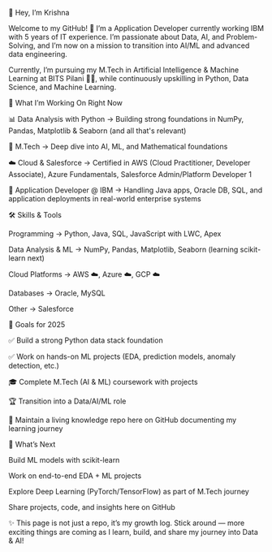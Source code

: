 👋 Hey, I’m Krishna

Welcome to my GitHub! 🚀
I’m a Application Developer currently working IBM with 5 years of IT experience. I’m passionate about Data, AI, and Problem-Solving, and I’m now on a mission to transition into AI/ML and advanced data engineering.

Currently, I’m pursuing my M.Tech in Artificial Intelligence & Machine Learning at BITS Pilani 🧑‍🎓, while continuously upskilling in Python, Data Science, and Machine Learning.

🎯 What I’m Working On Right Now

📊 Data Analysis with Python → Building strong foundations in NumPy, Pandas, Matplotlib & Seaborn (and all that's relevant)

🧠 M.Tech → Deep dive into AI, ML, and Mathematical foundations

☁️ Cloud & Salesforce → Certified in AWS (Cloud Practitioner, Developer Associate), Azure Fundamentals, Salesforce Admin/Platform Developer 1

💼 Application Developer @ IBM → Handling Java apps, Oracle DB, SQL, and application deployments in real-world enterprise systems

🛠️ Skills & Tools

Programming → Python, Java, SQL, JavaScript with LWC, Apex

Data Analysis & ML → NumPy, Pandas, Matplotlib, Seaborn (learning scikit-learn next)

Cloud Platforms → AWS ☁️, Azure ☁️, GCP ☁️

Databases → Oracle, MySQL

Other → Salesforce

🚀 Goals for 2025

✅ Build a strong Python data stack foundation

✅ Work on hands-on ML projects (EDA, prediction models, anomaly detection, etc.)

🎓 Complete M.Tech (AI & ML) coursework with projects

🏆 Transition into a Data/AI/ML role 

📖 Maintain a living knowledge repo here on GitHub documenting my learning journey



📌 What’s Next

Build ML models with scikit-learn

Work on end-to-end EDA + ML projects

Explore Deep Learning (PyTorch/TensorFlow) as part of M.Tech journey

Share projects, code, and insights here on GitHub

✨ This page is not just a repo, it’s my growth log. Stick around — more exciting things are coming as I learn, build, and share my journey into Data & AI!